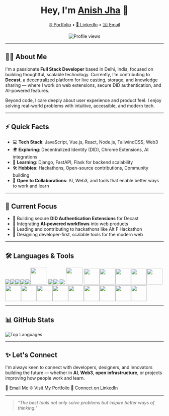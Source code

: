 
<h1 align="center">Hey, I'm <a href="https://anish-jha.vercel.app/">Anish Jha</a> 👋</h1>

<p align="center">
  <a href="https://anish-jha.vercel.app/">🌐 Portfolio</a> • 
  <a href="https://www.linkedin.com/in/anishjha18">💼 LinkedIn</a> • 
  <a href="mailto:ztech818@gmail.com">✉️ Email</a>
</p>

<p align="center">
  <img src="https://komarev.com/ghpvc/?username=Anish-Jha&style=plastic" alt="Profile views" />
</p>

---

## 👨‍💻 About Me

I'm a passionate **Full Stack Developer** based in Delhi, India, focused on building thoughtful, scalable technology. Currently, I’m contributing to **Decast**, a decentralized platform for live casting, storage, and knowledge sharing — where I work on web extensions, secure DID authentication, and AI-powered features.

Beyond code, I care deeply about user experience and product feel. I enjoy solving real-world problems with intuitive, accessible, and modern tech.

---

## ⚡ Quick Facts

* 💻 **Tech Stack**: JavaScript, Vue.js, React, Node.js, TailwindCSS, Web3
* 🌍 **Exploring**: Decentralized Identity (DID), Chrome Extensions, AI integrations
* 🌱 **Learning**: Django, FastAPI, Flask for backend scalability
* 🛠️ **Hobbies**: Hackathons, Open-source contributions, Community building
* 🤝 **Open to Collaborations**: AI, Web3, and tools that enable better ways to work and learn

---

## 💼 Current Focus

* 🔐 Building secure **DID Authentication Extensions** for Decast
* 🚀 Integrating **AI-powered workflows** into web products
* 🎯 Leading and contributing to hackathons like Alt F Hackathon
* 🧩 Designing developer-first, scalable tools for the modern web

---

## 🛠 Languages & Tools

<p align="left">
  <img src="https://img.icons8.com/color/48/4a90e2/html.png"/><img src="https://img.icons8.com/color/48/4a90e2/css3.png"/><img src="https://img.icons8.com/color/48/4a90e2/javascript.png"/><img src="https://img.icons8.com/color/48/4a90e2/git.png"/><img src="https://img.icons8.com/fluent/48/4a90e2/github.png"/><img width="53px" src="https://img.icons8.com/plasticine/100/null/react.png"/>
<img src="https://img.icons8.com/color/48/null/chakra-ui.png"/><img src="https://img.icons8.com/ios-filled/50/5C7CFA/redux.png"/>
<img src="https://img.icons8.com/fluency/48/null/node-js.png"/> <img width="53px" src="https://img.icons8.com/?size=100&id=dzfo6UeXW9h7&format=png&color=000000"/> <img width="50px" src="https://img.icons8.com/?size=100&id=4PiNHtUJVbLs&format=png&color=000000"/><img width="50px" src="https://img.icons8.com/?size=100&id=13441&format=png&color=000000"/><img width="50px" src="https://img.icons8.com/?size=100&id=IuuVVwsdTi2v&format=png&color=000000"/><img width="50px" src="https://img.icons8.com/?size=100&id=2ZOaTclOqD4q&format=png&color=000000"/><img width="50px" src="https://img.icons8.com/?size=100&id=bosfpvRzNOG8&format=png&color=000000"/><img width="50px" src="https://img.icons8.com/?size=100&id=IaHmaUtKc8bf&format=png&color=000000"/><img width="50px" src="https://img.icons8.com/?size=100&id=13664&format=png&color=000000"/><img width="50px" src="https://img.icons8.com/?size=100&id=AYternyB6L4R&format=png&color=000000"/><img width="50px" src="https://img.icons8.com/?size=100&id=IoYmHUxgvrFB&format=png&color=000000"/><img width="50px" src="https://img.icons8.com/?size=100&id=lIabI5WM659d&format=png&color=000000"/><img width="50px" src="https://img.icons8.com/?size=100&id=eoxMN35Z6JKg&format=png&color=000000"/><img width="50px" src="https://img.icons8.com/?size=100&id=21098&format=png&color=000000"/><img width="50px" src="https://img.icons8.com/?size=100&id=kTuxVYRKeKEY&format=png&color=000000"/><img width="50px" src="https://img.icons8.com/?size=100&id=W0YEwBDDfTeu&format=png&color=000000"/>
</p>

---

## 📊 GitHub Stats

![Top Languages](https://github-readme-stats.vercel.app/api/top-langs/?username=Anish-Jha\&show_icons=true\&theme=radical\&layout=compact)

---

## ✨ Let's Connect

I'm always keen to connect with developers, designers, and innovators building the future — whether in **AI**, **Web3**, **open infrastructure**, or projects improving how people work and learn.

📨 [Email Me](mailto:ztech818@gmail.com)
🌐 [Visit My Portfolio](https://anish-jha.vercel.app)
💼 [Connect on LinkedIn](https://www.linkedin.com/in/anishjha18)

---

> *"The best tools not only solve problems but inspire better ways of thinking."*

